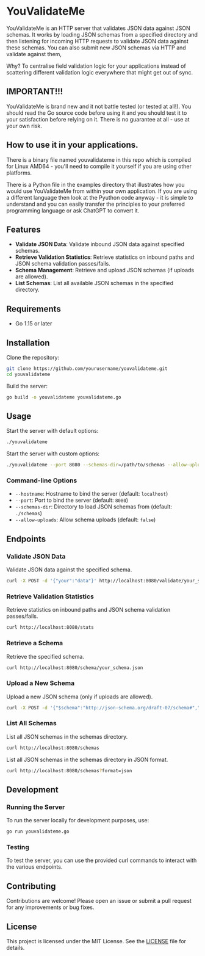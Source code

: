 # YouValidateMe

YouValidateMe is an HTTP server that validates JSON data against JSON schemas. It works by loading JSON schemas from a specified directory and then listening for incoming HTTP requests to validate JSON data against these schemas. You can also submit new JSON schemas via HTTP and validate against them,

Why? To centralise field validation logic for your applications instead of scattering different validation logic everywhere that might get out of sync.

## IMPORTANT!!!

YouValidateMe is brand new and it not battle tested (or tested at all!). You should read the Go source code before using it and you should test it to your satisfaction before relying on it. There is no guarantee at all - use at your own risk.

## How to use it in your applications.

There is a binary file named youvalidateme in this repo which is compiled for Linux AMD64 - you'll need to compile it yourself if you are using other platforms.

There is a Python file in the examples directory that illustrates how you would use YouValidateMe from within your own application.  If you are using a different language then look at the Pyuthon code anyway - it is simple to understand and you can easily transfer the principles to your preferred programming language or ask ChatGPT to convert it.

## Features

- **Validate JSON Data**: Validate inbound JSON data against specified schemas.
- **Retrieve Validation Statistics**: Retrieve statistics on inbound paths and JSON schema validation passes/fails.
- **Schema Management**: Retrieve and upload JSON schemas (if uploads are allowed).
- **List Schemas**: List all available JSON schemas in the specified directory.

## Requirements

- Go 1.15 or later

## Installation

Clone the repository:

```sh
git clone https://github.com/yourusername/youvalidateme.git
cd youvalidateme
```

Build the server:

```sh
go build -o youvalidateme youvalidateme.go
```

## Usage

Start the server with default options:

```sh
./youvalidateme
```

Start the server with custom options:

```sh
./youvalidateme --port 8080 --schemas-dir=/path/to/schemas --allow-uploads
```

### Command-line Options

- `--hostname`: Hostname to bind the server (default: `localhost`)
- `--port`: Port to bind the server (default: `8080`)
- `--schemas-dir`: Directory to load JSON schemas from (default: `./schemas`)
- `--allow-uploads`: Allow schema uploads (default: `false`)

## Endpoints

### Validate JSON Data

Validate JSON data against the specified schema.

```sh
curl -X POST -d '{"your":"data"}' http://localhost:8080/validate/your_schema.json
```

### Retrieve Validation Statistics

Retrieve statistics on inbound paths and JSON schema validation passes/fails.

```sh
curl http://localhost:8080/stats
```

### Retrieve a Schema

Retrieve the specified schema.

```sh
curl http://localhost:8080/schema/your_schema.json
```

### Upload a New Schema

Upload a new JSON schema (only if uploads are allowed).

```sh
curl -X POST -d '{"$schema":"http://json-schema.org/draft-07/schema#","title":"Example","type":"object","properties":{"example":{"type":"string"}}}' http://localhost:8080/schema/your_schema.json
```

### List All Schemas

List all JSON schemas in the schemas directory.

```sh
curl http://localhost:8080/schemas
```

List all JSON schemas in the schemas directory in JSON format.

```sh
curl http://localhost:8080/schemas?format=json
```

## Development

### Running the Server

To run the server locally for development purposes, use:

```sh
go run youvalidateme.go
```

### Testing

To test the server, you can use the provided curl commands to interact with the various endpoints.

## Contributing

Contributions are welcome! Please open an issue or submit a pull request for any improvements or bug fixes.

## License

This project is licensed under the MIT License. See the [LICENSE](LICENSE) file for details.

